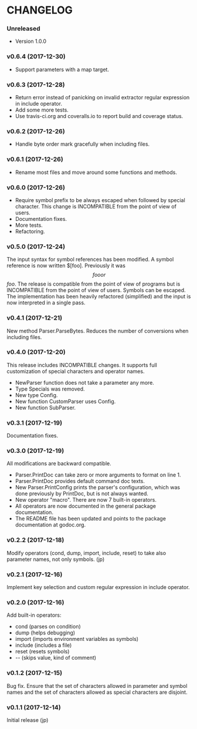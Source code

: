 # CHANGELOG

### Unreleased

* Version 1.0.0

### v0.6.4 (2017-12-30)

* Support parameters with a map target.

### v0.6.3 (2017-12-28)

* Return error instead of panicking on invalid extractor regular expression in
  include operator.
* Add some more tests.
* Use travis-ci.org and coveralls.io to report build and coverage status.

### v0.6.2 (2017-12-26)

* Handle byte order mark gracefully when including files.

### v0.6.1 (2017-12-26)

* Rename most files and move around some functions and methods.

### v0.6.0 (2017-12-26)

* Require symbol prefix to be always escaped when followed by special character.
  This change is INCOMPATIBLE from the point of view of users.
* Documentation fixes.
* More tests.
* Refactoring.

### v0.5.0 (2017-12-24)

The input syntax for symbol references has been modified. A symbol reference is
now written $[foo]. Previously it was $$foo or $$$foo$. The release is
compatible from the point of view of programs but is INCOMPATIBLE from the point
of view of users. Symbols can be escaped. The implementation has been heavily
refactored (simplified) and the input is now interpreted in a single pass.

### v0.4.1 (2017-12-21)

New method Parser.ParseBytes. Reduces the number of conversions when including
files.

### v0.4.0 (2017-12-20)

This release includes INCOMPATIBLE changes. It supports full customization of
special characters and operator names.

* NewParser function does not take a parameter any more.
* Type Specials was removed.
* New type Config.
* New function CustomParser uses Config.
* New function SubParser.

### v0.3.1 (2017-12-19)

Documentation fixes.

### v0.3.0 (2017-12-19)

All modifications are backward compatible.

* Parser.PrintDoc can take zero or more arguments to format on line 1.
* Parser.PrintDoc provides default command doc texts.
* New Parser.PrintConfig prints the parser's configuration, which was done
  previously by PrintDoc, but is not always wanted.
* New operator "macro". There are now 7 built-in operators.
* All operators are now documented in the general package documentation.
* The README file has been updated and points to the package documentation at
  godoc.org.

### v0.2.2 (2017-12-18)

Modify operators (cond, dump, import, include, reset) to take also parameter
names, not only symbols. (jp)

### v0.2.1 (2017-12-16)

Implement key selection and custom regular expression in include operator.

### v0.2.0 (2017-12-16)

Add built-in operators:

* cond (parses on condition)
* dump (helps debugging)
* import (imports environment variables as symbols)
* include (includes a file)
* reset (resets symbols)
* -- (skips value, kind of comment)

### v0.1.2 (2017-12-15)

Bug fix. Ensure that the set of characters allowed in parameter and symbol names
and the set of characters allowed as special characters are disjoint.

### v0.1.1 (2017-12-14)

Initial release (jp)
